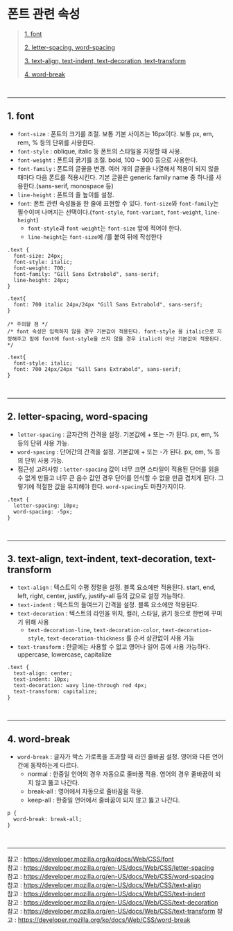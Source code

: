 # 폰트 관련 속성

> [1. font](#1-font)
>
> [2. letter-spacing, word-spacing](#2-letter-spacing-word-spacing)
>
> [3. text-align, text-indent, text-decoration, text-transform](#3-text-align-text-indent-text-decoration-text-transform)
>
> [4. word-break](#4-word-break)

<br><hr>

## 1. font

- `font-size` : 폰트의 크기를 조절. 보통 기본 사이즈는 16px이다. 보통 px, em, rem, % 등의 단위를 사용한다.
- `font-style` : oblique, italic 등 폰트의 스타일을 지정할 때 사용.
- `font-weight` : 폰트의 굵기를 조절. bold, 100 ~ 900 등으로 사용한다.
- `font-family` : 폰트의 글꼴을 변경. 여러 개의 글꼴을 나열해서 적용이 되지 않을 때마다 다음 폰트를 적용시킨다. 기본 글꼴은 generic family name 중 하나를 사용한다.(sans-serif, monospace 등)
- `line-height` : 폰트의 줄 높이를 설정.
- `font`: 폰트 관련 속성들을 한 줄에 표현할 수 있다. `font-size`와 `font-family`는 필수이며 나머지는 선택이다.(`font-style`, `font-variant`, `font-weight`, `line-height`)
  - `font-style`과 `font-weight`는 `font-size` 앞에 적어야 한다.
  - `line-height`는 `font-size`에 /를 붙여 뒤에 작성한다

```
.text {
  font-size: 24px;
  font-style: italic;
  font-weight: 700;
  font-family: "Gill Sans Extrabold", sans-serif;
  line-height: 24px;
}

.text{
  font: 700 italic 24px/24px "Gill Sans Extrabold", sans-serif;
}

/* 주의할 점 */
/* font 속성은 입력하지 않을 경우 기본값이 적용된다. font-style 을 italic으로 지정해주고 밑에 font에 font-style을 쓰지 않을 경우 italic이 아닌 기본값이 적용된다. */

.text{
  font-style: italic;
  font: 700 24px/24px "Gill Sans Extrabold", sans-serif;
}
```

<br><hr>

## 2. letter-spacing, word-spacing

- `letter-spacing` : 글자간의 간격을 설정. 기본값에 + 또는 -가 된다. px, em, % 등의 단위 사용 가능.
- `word-spacing` : 단어간의 간격을 설정. 기본값에 + 또는 -가 된다. px, em, % 등의 단위 사용 가능.
- 접근성 고려사항 : `letter-spacing` 값이 너무 크면 스타일이 적용된 단어를 읽을 수 없게 만들고 너무 큰 음수 값인 경우 단어를 인식할 수 없을 만큼 겹치게 된다. 그렇기에 적절한 값을 유지해야 한다. `word-spacing`도 마찬가지이다.

```
.text {
  letter-spacing: 10px;
  word-spacing: -5px;
}
```

<br><hr>

## 3. text-align, text-indent, text-decoration, text-transform

- `text-align` : 텍스트의 수평 정렬을 설정. 블록 요소에만 적용된다. start, end, left, right, center, justify, justify-all 등의 값으로 설정 가능하다.
- `text-indent` : 텍스트의 들여쓰기 간격을 설정. 블록 요소에만 적용된다.
- `text-decoration` : 텍스트의 라인을 위치, 컬러, 스타일, 굵기 등으로 한번에 꾸미기 위해 사용
  - `text-decoration-line`, `text-decoration-color`, `text-decoration-style`, `text-decoration-thickness` 를 순서 상관없이 사용 가능
- `text-transform` : 한글에는 사용할 수 없고 영어나 일어 등에 사용 가능하다. uppercase, lowercase, capitalize

```
.text {
  text-align: center;
  text-indent: 10px;
  text-decoration: wavy line-through red 4px;
  text-transform: capitalize;
}
```

<br><hr>

## 4. word-break

- `word-break` : 글자가 박스 가로폭을 초과할 때 라인 줄바꿈 설정. 영어와 다른 언어간에 동작하는게 다르다.
  - normal : 한중일 언어의 경우 자동으로 줄바꿈 적용. 영어의 경우 줄바꿈이 되지 않고 뚫고 나간다.
  - break-all : 영어에서 자동으로 줄바꿈을 적용.
  - keep-all : 한중일 언어에서 줄바꿈이 되지 않고 뚫고 나간다.

```
p {
  word-break: break-all;
}
```

<br><hr>

참고 : https://developer.mozilla.org/ko/docs/Web/CSS/font  
참고 : https://developer.mozilla.org/en-US/docs/Web/CSS/letter-spacing  
참고 : https://developer.mozilla.org/en-US/docs/Web/CSS/word-spacing  
참고 : https://developer.mozilla.org/en-US/docs/Web/CSS/text-align  
참고 : https://developer.mozilla.org/en-US/docs/Web/CSS/text-indent  
참고 : https://developer.mozilla.org/en-US/docs/Web/CSS/text-decoration  
참고 : https://developer.mozilla.org/en-US/docs/Web/CSS/text-transform
참고 : https://developer.mozilla.org/ko/docs/Web/CSS/word-break

